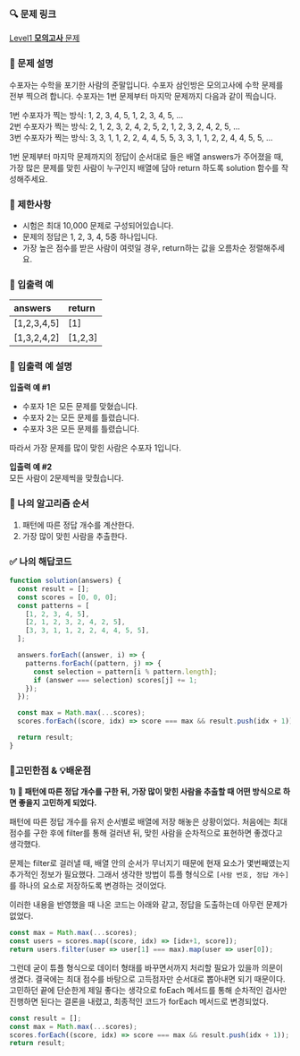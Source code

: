### 🔍 문제 링크
[Level1 **모의고사** 문제](https://school.programmers.co.kr/learn/courses/30/lessons/42840)

### 📘 문제 설명
수포자는 수학을 포기한 사람의 준말입니다. 수포자 삼인방은 모의고사에 수학 문제를 전부 찍으려 합니다. 수포자는 1번 문제부터 마지막 문제까지 다음과 같이 찍습니다.

1번 수포자가 찍는 방식: 1, 2, 3, 4, 5, 1, 2, 3, 4, 5, ...  
2번 수포자가 찍는 방식: 2, 1, 2, 3, 2, 4, 2, 5, 2, 1, 2, 3, 2, 4, 2, 5, ...  
3번 수포자가 찍는 방식: 3, 3, 1, 1, 2, 2, 4, 4, 5, 5, 3, 3, 1, 1, 2, 2, 4, 4, 5, 5, ...  

1번 문제부터 마지막 문제까지의 정답이 순서대로 들은 배열 answers가 주어졌을 때, 가장 많은 문제를 맞힌 사람이 누구인지 배열에 담아 return 하도록 solution 함수를 작성해주세요.

### 📕 제한사항
- 시험은 최대 10,000 문제로 구성되어있습니다.
- 문제의 정답은 1, 2, 3, 4, 5중 하나입니다.
- 가장 높은 점수를 받은 사람이 여럿일 경우, return하는 값을 오름차순 정렬해주세요.

### 📙 입출력 예
|answers|return|
|:---|:---|
|[1,2,3,4,5]|[1]|
|[1,3,2,4,2]|[1,2,3]|

### 📒 입출력 예 설명
**입출력 예 #1**  
- 수포자 1은 모든 문제를 맞혔습니다.
- 수포자 2는 모든 문제를 틀렸습니다.
- 수포자 3은 모든 문제를 틀렸습니다.

따라서 가장 문제를 많이 맞힌 사람은 수포자 1입니다.

**입출력 예 #2**  
모든 사람이 2문제씩을 맞췄습니다.

### 📔 나의 알고리즘 순서
1. 패턴에 따른 정답 개수를 계산한다.
2. 가장 많이 맞힌 사람을 추출한다.

### ✅ 나의 해답코드
```javascript
function solution(answers) {
  const result = [];
  const scores = [0, 0, 0];
  const patterns = [
    [1, 2, 3, 4, 5],
    [2, 1, 2, 3, 2, 4, 2, 5],
    [3, 3, 1, 1, 2, 2, 4, 4, 5, 5],
  ];

  answers.forEach((answer, i) => {
    patterns.forEach((pattern, j) => {
      const selection = pattern[i % pattern.length];
      if (answer === selection) scores[j] += 1;
    });
  });

  const max = Math.max(...scores);
  scores.forEach((score, idx) => score === max && result.push(idx + 1));

  return result;
}
```

### 📝고민한점 & 💡배운점
**1\) 🤔 패턴에 따른 정답 개수를 구한 뒤, 가장 많이 맞힌 사람을 추출할 때 어떤 방식으로 하면 좋을지 고민하게 되었다.**

패턴에 따른 정답 개수를 유저 순서별로 배열에 저장 해놓은 상황이었다. 처음에는 최대 점수를 구한 후에 filter를 통해 걸러낸 뒤, 맞힌 사람을 순차적으로 표현하면 좋겠다고 생각했다. 

문제는 filter로 걸러낼 때, 배열 안의 순서가 무너지기 때문에 현재 요소가 몇번째였는지 추가적인 정보가 필요했다. 그래서 생각한 방법이 튜플 형식으로 `[사람 번호, 정답 개수]`를 하나의 요소로 저장하도록 변경하는 것이었다.

이러한 내용을 반영했을 때 나온 코드는 아래와 같고, 정답을 도출하는데 아무런 문제가 없었다.

```javascript
const max = Math.max(...scores);
const users = scores.map((score, idx) => [idx+1, score]);
return users.filter(user => user[1] === max).map(user => user[0]);
```

그런데 굳이 튜플 형식으로 데이터 형태를 바꾸면서까지 처리할 필요가 있을까 의문이 생겼다. 결국에는 최대 점수를 바탕으로 고득점자만 순서대로 뽑아내면 되기 때문이다. 고민하던 끝에 단순한게 제일 좋다는 생각으로 foEach 메서드를 통해 순차적인 검사만 진행하면 된다는 결론을 내렸고, 최종적인 코드가 forEach 메서드로 변경되었다.

```javascript
const result = [];
const max = Math.max(...scores);
scores.forEach((score, idx) => score === max && result.push(idx + 1));
return result;
```